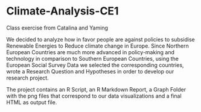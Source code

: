 # Climate-Analysis-CE1
Class exercise from Catalina and Yaming

We decided to analyze how in favor people are against policies to subsidise Renewable Energies to Reduce climate change in Europe. Since Northern European Countries are much more advanced in policy-making and technology in comparison to Southern European Countries, using the European Social Survey Data we selected the corresponding countries, wrote a Research Question and Hypotheses in order to develop our research project.

The project contains an R Script, an R Markdown Report, a Graph Folder with the png files that correspond to our data visualizations and a final HTML as output file.